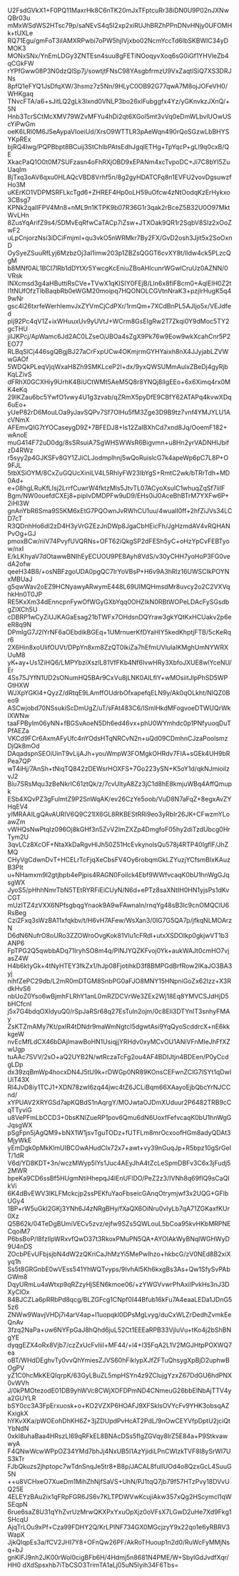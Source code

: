 U2FsdGVkX1+F0PQ11MaxrHk8C6nTK20mJxTFptcuRr38iDN0U9P02nJXNwQBr03u
mMxWSdWS2HTsc79p/saNEvS4q5I2xp2xiRUJhBRZhPPnDNvHNjy0UFOMHk+tUXLe
RQ71Egu/gmFoT3iIAMXRPwbi7oPW5hjIVjxbo02NcmYccTd6lbSKBWlC34yDMOK3
MONxSNx/YnEmLDGy3ZNTEsn4suu8gFETiNOoqyvXoq6sG0iGf1YHVleZb4qCGkFW
rYPfGww08P3N0dzQlSp7j/sowtjtFNsC98YAsgbfrmzU9VxZaqtlSiQ7XS3DRJNs
8pfQ1eFYQ1JsDfqXW/3hsmz7z5Nn/9HLyC0OB92G77qwA7M8ojJOFeVH0/WHKgaq
TNvcFTA/a6+sJitLQ2gLk3lxnd0VNLP3bo26xIFubggfx4Yz/yGKnvkzJXnQ/+5N
Hnb3TcrSCtMcXMV79WZvMFYu4hDi2qt6XGol5mt3vVq0eDmWLbvlUOwUScYiPwGm
oeK6LRl0M6J5eAypaVIoeiUd/XrsO9WTTLR3pAeWqn490rQoSGzwLbBHYSYKpREx
bjRQ4Iwg/PQPBbpt8BCuij3StChIbPAtsEdhJgqlETHg+TpYqcP+gLl9q0cxB/QE
XkacPaQ1O0t0M7SUFzasn4oFhRXjOBD9xEPANm4xcTvpoDC+Ji7C8bYI5ZuUaqlm
BjTxq3oAV6qxu0HLAQcVBD8Vrhf5n/8g2gyHDATCFq8n1EVFU2vovDgsuwzfHo3M
uKErKO1VDPMSRFLkcTgd6+ZHREF4Hp0oLH59uOfcw4zNtOodqKzErHykxo3CBsg7
KPNk2qaIlFPV4Mn8+nML9n1KTPK9b07R36G1r3qak2rBceZ5B32U0O97MktWvLHn
8ZusYqArifZ9s4/5DMvEqRfwCaTACp7iZsw+JTXOak9QR1r2SqbV8SIz2xOoZwF2
uLpCnjorzNsi3iDCiFmjmI+qu3vkO5nWRMkr7By2FX/GvD2osh3Jjit5x2SoOxnD
OySyeZSuuRfLyj6MzbzOj3aI1imw203p1ZBZsQGGT6cvXY8t/lIdw4ck5PLzcQgM
b8MNf0AL1BCI7lRb1dDYtXr5YwcgKcEniuZBoAHlcunrWGwlCruUz0AZNN/0VRsk
INXcmsd3g4aHButtiRsCVe+TVwX1qKISIY0FEjB/Lln6x8fiFBcm0+AqlEIH0Z2t
I1tNUfOfzTlbBaqbRb0eWGM20moipq7HQONOLCGVtnNraK3+pzjIrHugK5q49wNr
gsc4l26txrfeWerhIemvJxZYVmCjCdPXr/1rmQm+7XCdBnPL5AJljo5x/VEJdfed
plj92Pc4qV1Z+ixWHuuxUv9yUVtJ+WCrm8GsEIgRw2T7Zkqi0Y9dMoc5TY2gcTHU
jiIJKPcj/ApWamc6Jd2AC0LZseO/JBOa4sZgX9Pk76w9Eow9wkXcahCnr5P2EO77
RLBqSlCj446sgQBgjBJ27aCrFxpUCw4OKmjrmGYHYaixh8nX4JJyjabLZVWwGAOf
5WDQkPLeqVjqWxaH8Zh9SMKLceP2I+dx/9yxQWSUMmAulxZBeDj4gyRjbKqLZivS
dFRhX0GCXHiy9UrhK4BiUCtWMt5AeM5Q8r8YNQj8lIgEEo+6x6Ximq4rx0MK4eKq
29IKZau6bc5YwfO1vwy4U1g3zvab/qZRmX5pyDfE9CBfY62ATAPq4kvwXDq6uEo+
yUeP82rD6MouLOa9yJavSQPv7Sf7OlHu5fM3Zge3D9B9tz7vnf4YMJYLU1AcVNmX
AFEmvQIG7tYOCaseygD9Z+7BFEDJ8+Is12ZaIBXhCd7xnd8Jq/OoemF182+wAnoE
muG414F72uD0dg/8sSRsuiA7SgWHSWWsR6Bigvmn+u8Hn2yrVADNHIJbifzD4RWz
r5syy2p4GJKSFv8GY1ZJiCLJodmplhnj5wQoRuislcG7k4apeWp6pC7L8P+O9FJL
5tbXSiOYM/8CxZuGQUcXinlLV4L5RhlyFW23lbYgS+RmtC2wk/bTRrTdh+MD0Ad+
e+08hgLRuKfLIsj2LrrfCuwrW4fktzMls5JtvTL07ACyoXsulC1whuqZqSf7iiIF
Bgm/NW0ouefdCXEj8+pipIvDMDPFw9uD9/EHs0iJ0AceBhBTrM7YXFw6P+2iHI3W
gnAnYbR6Sma9S5KM6xEtG7PQOwnJvRWhCU1uu/4wualI0ff+2hfZiJVs34LCD7cT
R3QDnhHo6dI2zD4H3yVrGZEzJnDWp8JgaCbHEicFh/JgHzmdAV4vRQHANPvOg+GJ
pmoxBCw/riiV74PvyfUVQRNs+OFT62iQkgSP2dFESh5yC+oHzYpCvFEBTyow/nxI
E/kLKhyaV7dOtawwBNIhEyECUOU9PEBAyh8VdS/v30yCHH7yoHoP3FG0vedA2ofw
qeeH34B8/+osNBFzgoUDA0pgQC7IrYoVBsP+H6v9A3hRlz16UWSCIkPOYNxMBUaJ
g5qwWav2oEZ9HCNyawyARwymE448L69UlMQHmsdMr8uvcy2o2C2VXVqhkHn0T0JP
RE5KxXm34dEnncpnFywOfWGyGXbYqq0OHZIkN0RBtWOPeLDAcFySGsdbgZlXCh5U
cDBRP1wCyZiUJKAGaEsag21bTWFx7OHdsnDQYraw3gkYQtKxHCUakv2p6eeR8q9N
DPmIgG7J2lYrNF6aOEbdikBGEq+1UMrnuerKfDYaHIY5kedKhptjFTB/5cKeRqr6
2X6Hin8xoUlifOUVt/DPpYn8xm8ZzQT0lkiZa7hEfmUVluIaIKMghUmNYWRXUuM8
yK+ay+Us1ZiHQ6/LMPYbziXszlL81VfFKb4Nf6lvwHRy3XbfoJXUE8wlYceNU/Er
4Ss75JYfN1UD2sONumHQ5BAr9CxVu8jLNK0AlLfIY+wMOsiitJlpPhSD5WPGtHXW
WJXpYGKl4+QyzZ/dRtqE9LAmffOUdrbOfxapefqELN9y/Ak0qOLkht/NlQZ0Beo9
ASCwjobd70NSsukiScDmUgZ/uT/sFAt483C6/ISmIHkdMFogvoeDTWUQrWkIXWNw
taaFPByIm06yNN+fBGSvAoeN5Dh6ed46vx+phU0WYmhdc0p1PNfyuoqDuTPfAEZa
VKCd9FCr6AxmAFyUfc4nYOdsHTqNRCvN2n+uQd09CDmhnCJzaPoolsmzDjQk8mOd
DAqadspnSEOiUinT9vLijAJh+youWmpW3FOMgkOHRdv7FIA+sGEk4UH9bRPea7QP
wT4iHj/7AnSh+tNiqTQ842zDEWsrHOXFS+7Go223ySN+K5oY1d/qkNJmioilzvJ2
Biu7SRsMqu3zBeNkrlC61ztQk/z/7cvUltyA8Zz3jC1d8hE8kmjuWBq4AffQmupk
ESb4XQvPZ3gFuImtZ9P2SnWqAK/ev26CzYe5oob/VuD8N7aFqZ+8egxAvZYHqEV4
yIMRAAILgQAvAURIV6Q9C21lX6GL8RKBEStRRi9eo3yRbIr26JK+CFwzmYLoawZm
vWHQsNwPtqIz096Oj8kGHf3n5ZvV2lmZXZp4DmgfoF05hy2diTzdUbcg0HrTym2U
3qvLCz8XcOF+NtaXkDaRgvHlJh50Z51HcEvkynolsQu578j4RTP40IgflF/JhZMQ
CHyVgCdwnDvT+HCELrTcFjqXeCbsFV4Oy6robqmGkLZYuzjYCfsmBIxKAuzB3PIt
u+NHamxm9l2gtjbpb4ePjpis4RAGN0FoiIck4Ebf9WWfvcaqK0bU1hnWgGJqsgWX
JyoS5/pHhhNmrTbN5TEtRYRFiEiCUyN/N6d+ePTz8saXNtIH0HN1yjsPs1dKvCGT
mUzITZ4zVXX6NPfsgbqgYnaok9A9wFAwnaln/rnqYg48sB3lc9cnOMQClU6RsBeg
Czi2Fxq3sWzBA11xfqkbv/t/H6vH7AFew/WsXan3/0lG7G5QA7p/jfkqNLMOArzN
D6dN6NufrO8oURo3ZZOWroOvgKok81Vlu1cFRdI+utxXSDOIkp0gkjwVT1b3ANP6
FpTPG2Q5qwbbADq71IryhSO8m4q/PlNJYQZKFvoj0Yk+aukWAJt0cmHO7vjasZ4W
H4b6ktyGk+4tNyHTEY3fkZx1/hJp08FjotihkD3f8BMPGdBrfRow2IKaJO3BA3yj
nihfZePC29db/L2mR0mDTGM8SnbPG0aFJO8MNY15HNpniGoZx62Izz+X3RdkHvS6
nbUoZ0Yso6wBjmhFLRhY1anL0mRZDCVrWe3ZEx2Wj18Eq8YMVCSJdHjD5bHCfcnI
j5x7G4bdqOXldyuQ0/rSpJaRSr68q27EsTuln2ojm/0c8Eli3DTYnIT3snhyFMAy
ZsKTZmAMy7Kt/pxIR4tDNdr9maWmNgtcI5dgwtAsi9YqQyoScddrcX+nE6kkkgeW
nvEcMfLdCX46bDAjlmawBoHN1UsiqjjYRHdv0xyMCvOU1ANiVFnMleJhFfXZwUgp
tuAAc7SVV/2sO+aQ2UYB2N/wtRczaTcFg2ou4AF4BDIJtjn4BDEen/P0yCcdgLDp
dx39zqBmWp4hocxDN4J5tU9k+rDWGp0NR89KOnsCEFwnZClG7lSYt1qDwIUiT43X
Rl4JvD8iy1TCJ1+XDN78zwI6zq44jwc4tZ6JCLiBqm66XAayoEjbQbcYrNJCCnd/
xYPUAV2XRYGSd7apKQBdS1nAqrgY/MOJwtaOJDmXUduur2P6482TRB9cCqTTyviG
u8VePFmLbCCD3+0bsKNlZueRP1pov6Qmu6dN6UoxfFefvcaqK0bU1hnWgGJqsgWX
pSgFpn5jAgQM9+bNX1W1jsvTguTODz+fUTFLm8mrOcxoofHGm8adyQDAt3MjyWkE
yEmDgk0pMkKlmUIBCOwAHudCIx72x7+awt+vy39nGuqJp+R5bpz10gSrGeIT/1dR
V6d/YD8KDT+3n/wczMWyp5lYs1Juc4AEyJhA4tZcLeSpmDBFv3C6x3jFudj52MWR
bpeKa9CD6ssBf5HUgmNtiHhepqJ4IEnUFlDO/PeZ2z3/IVNh8q69fIQ9sCaQIkVi
6K4dBvEWV3lKLFMckcjp2ssPEKfuYaoFbseicGAnqOtrymjwf3x2UQG+GFlbUGy4
1BP+rW5uGkI2GKj3YNh6J4zNRgBHy/fXaQX6OiNru0vIyLb7qA71ZGKaxfKUr0Xz
Q5B62k/04TeDgBUmiVECv5zvz/ejfw9SZs5QWLouL5bCoa95kvHKbMRPNECqoiM7
P6bsBoP/l8fzIlpWRxvfQwD37t3RkoxPMuPN5QA+AYOIAkWyBNqlWGHWyD9U4nDS
ZOcbPEvUFbjsjbN4dW2zQKriCaJhMzYi5MePwIhzo+hkbcG/zV0NEd8B2xiXyq1h
Ss5t8GRGnbE0wVEss541YhWQTvyps/9IvhAl5Kh6kxgBs3As+Qw1SfySvPAbGWm8
DqyURmLu4aWtxp9qRZzyHjSEN6kmoe06/+zYWGVvwrPhAxilPvkHs3nJ3DXyClOx
84BJCZLa6pRRbPd8qcg/BLZGFcg1CNpf0I44Bfub16kFu7A4eaaLEDa1JDnG55z6
ZNWw9WavjVHDj7i4arV4ap+I1uopqkl0DPsMgLvyg/duCxWLZrDedhZvmkEeQnAv
3fzq2NaPa+uw6NYFpGaJ8hQhd6juL52Ct1EEEaRPB33VjluVu+tKo4j2bShBNgYE
dyqgEZX4oRx8Vjb7/czZxUcFvliil+MF44/+l4+I35FqA2L1V2MGJHtpPOXWQ7ea
oBT/WHdDEghvTy0vvQhYmiesZJVS60hFiklypXJfZFTuQhsygXpBjD2uphwBOgPV
yZ1C0hcMkKEQIqrpK/63GyLBuZL5mpHSYn4z9ZClujgYzxZ67DdGU6hdPNX0vWVh
J/0kPMOtezodE01DB9yhWVc8CWjXOFDPmND4CNmeuG26bbElNbAjTTV4ya2GUYLR
bSY0cc3A3FpErxuosk+o+KO2VZXP6HOAFJ9XFSklsOVYcFv9YHK3obsqAZKxigkX
hYKvXKa/pWOEohDhKH6Z+3jZDUpdPvHcAT2PdL/9nOwCEYVfpDptU2jciQtYbNdN
0xkI8uhaBaa4HRszLI69qRFkEL8BNAcDSs5flgZGVqy8IrZ5E84a+P9StkvawwyA
F4QNwWcwWPpOZ34YMd7bhJj4NxUB5I1AzYjidiLPnCWlzkTVF8I8ySrWl7US3kTr
FJbQkuzs2jhptopc7wTdnSnqJe5tr8+B8p/JACAL8fullUOd4o8QzxGcL4SuuG5N
++u8VCHxeO7XueDm1MihZhNjfSaVS+UhN/PJ1tqQ7jb79f57HTzPvy18DVvUQ25E
4ELEYzBAu2ix1qFRpFGR6JS6v7KLTPDWVwKcujiAkw357xQg2HScymcl1qWSEqpN
6rue6saZ8U31qYhZvrUzMrwQKXPxYxuOpXjz0oVFsX7LGwD2uHe7Xd9Fkg1SHcqU
AjqTrLOu9xPf+Cza99FDHY2Q/KrLPINF734GX0MGcjzyY9x22qo1e6yRBRV3WapX
JjkQlqpEs3a/fCV2JHI7Y8+OFnQw26PF/AkRoTHuoup1n2d0/RuWcFyMMjNsq+bJ
gnKlFJ9nh2JK00rWol0cigBFb6H/4Hdmj5n8681N4PME/W+SbylGdJvdfXqr/HH0
dXdSpsxhb7iTbCSO3TrimTA1aLj05uN5Iyih34F6Tbs=
